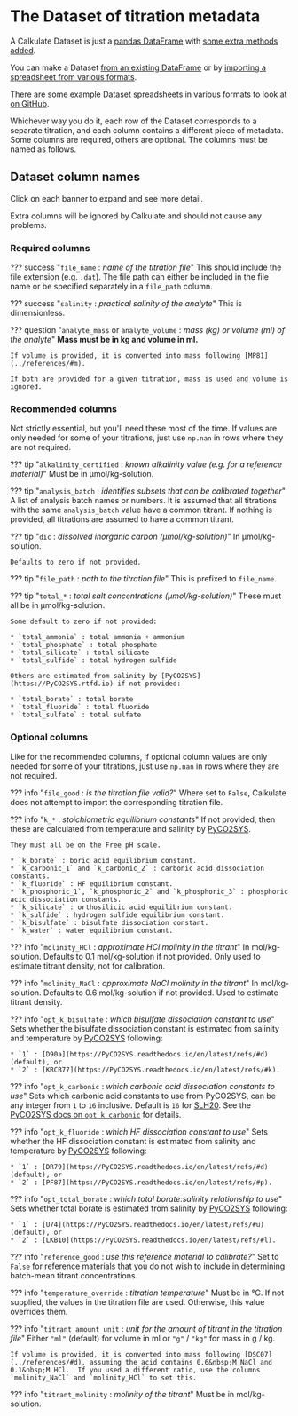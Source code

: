 # The Dataset of titration metadata

A Calkulate Dataset is just a [pandas DataFrame](https://pandas.pydata.org/pandas-docs/stable/reference/api/pandas.DataFrame.html) with [some extra methods added](../methods).

You can make a Dataset [from an existing DataFrame](../io/#convert-from-a-dataframe) or by [importing a spreadsheet from various formats](../io/#import-from-excel-csv-or-dbs).

There are some example Dataset spreadsheets in various formats to look at [on GitHub](https://github.com/mvdh7/calkulate/tree/master/tests/data).

Whichever way you do it, each row of the Dataset corresponds to a separate titration, and each column contains a different piece of metadata.  Some columns are required, others are optional.  The columns must be named as follows.

## Dataset column names

Click on each banner to expand and see more detail.

Extra columns will be ignored by Calkulate and should not cause any problems.

### Required columns

??? success "`file_name` : *name of the titration file*"
    This should include the file extension (e.g. `.dat`).  The file path can either be included in the file name or be specified separately in a `file_path` column.

??? success "`salinity` : *practical salinity of the analyte*"
    This is dimensionless.

??? question "`analyte_mass` or `analyte_volume` : *mass (kg) or volume (ml) of the analyte*"
    **Mass must be in kg and volume in ml.**
    
    If volume is provided, it is converted into mass following [MP81](../references/#m).
    
    If both are provided for a given titration, mass is used and volume is ignored.

### Recommended columns

Not strictly essential, but you'll need these most of the time.  If values are only needed for some of your titrations, just use `np.nan` in rows where they are not required.

??? tip "`alkalinity_certified` : *known alkalinity value (e.g. for a reference material)*"
    Must be in μmol/kg-solution.

??? tip "`analysis_batch` : *identifies subsets that can be calibrated together*"
    A list of analysis batch names or numbers.  It is assumed that all titrations with the same `analysis_batch` value have a common titrant.  If nothing is provided, all titrations are assumed to have a common titrant.

??? tip "`dic` : *dissolved inorganic carbon (μmol/kg-solution)*"
    In μmol/kg-solution.

    Defaults to zero if not provided.

??? tip "`file_path` : *path to the titration file*"
    This is prefixed to `file_name`.

??? tip "`total_*` : *total salt concentrations (μmol/kg-solution)*"
    These must all be in μmol/kg-solution.

    Some default to zero if not provided:

    * `total_ammonia` : total ammonia + ammonium
    * `total_phosphate` : total phosphate
    * `total_silicate` : total silicate
    * `total_sulfide` : total hydrogen sulfide

    Others are estimated from salinity by [PyCO2SYS](https://PyCO2SYS.rtfd.io) if not provided:

    * `total_borate` : total borate
    * `total_fluoride` : total fluoride
    * `total_sulfate` : total sulfate

### Optional columns

Like for the recommended columns, if optional column values are only needed for some of your titrations, just use `np.nan` in rows where they are not required.

??? info "`file_good` : *is the titration file valid?*"
    Where set to `False`, Calkulate does not attempt to import the corresponding titration file.

??? info "`k_*` : *stoichiometric equilibrium constants*"
    If not provided, then these are calculated from temperature and salinity by [PyCO2SYS](https://pyco2sys.readthedocs.io/en/latest/co2sys_nd/#equilibrium-constants).

    They must all be on the Free pH scale.

    * `k_borate` : boric acid equilibrium constant.
    * `k_carbonic_1` and `k_carbonic_2` : carbonic acid dissociation constants.
    * `k_fluoride` : HF equilibrium constant.
    * `k_phosphoric_1`, `k_phosphoric_2` and `k_phosphoric_3` : phosphoric acic dissociation constants.
    * `k_silicate` : orthosilicic acid equilibrium constant.
    * `k_sulfide` : hydrogen sulfide equilibrium constant.
    * `k_bisulfate` : bisulfate dissociation constant.
    * `k_water` : water equilibrium constant.

??? info "`molinity_HCl` : *approximate HCl molinity in the titrant*"
    In mol/kg-solution.  Defaults to 0.1 mol/kg-solution if not provided.  Only used to estimate titrant density, not for calibration.

??? info "`molinity_NaCl` : *approximate NaCl molinity in the titrant*"
    In mol/kg-solution.  Defaults to 0.6 mol/kg-solution if not provided.  Used to estimate titrant density.

??? info "`opt_k_bisulfate` : *which bisulfate dissociation constant to use*"
    Sets whether the bisulfate dissociation constant is estimated from salinity and temperature by [PyCO2SYS](https://PyCO2SYS.rtfd.io) following:
    
    * `1` : [D90a](https://PyCO2SYS.readthedocs.io/en/latest/refs/#d) (default), or
    * `2` : [KRCB77](https://PyCO2SYS.readthedocs.io/en/latest/refs/#k).

??? info "`opt_k_carbonic` : *which carbonic acid dissociation constants to use*"
    Sets which carbonic acid constants to use from PyCO2SYS, can be any integer from `1` to `16` inclusive.  Default is `16` for [SLH20](https://pyco2sys.readthedocs.io/en/latest/refs/#s).  See the [PyCO2SYS docs on `opt_k_carbonic`](https://pyco2sys.readthedocs.io/en/latest/co2sys_nd/#settings) for details.

??? info "`opt_k_fluoride` : *which HF dissociation constant to use*"
    Sets whether the HF dissociation constant is estimated from salinity and temperature by [PyCO2SYS](https://PyCO2SYS.rtfd.io) following:
    
    * `1` : [DR79](https://PyCO2SYS.readthedocs.io/en/latest/refs/#d) (default), or
    * `2` : [PF87](https://PyCO2SYS.readthedocs.io/en/latest/refs/#p).

??? info "`opt_total_borate` : *which total borate:salinity relationship to use*"
    Sets whether total borate is estimated from salinity by [PyCO2SYS](https://PyCO2SYS.rtfd.io) following:
    
    * `1` : [U74](https://PyCO2SYS.readthedocs.io/en/latest/refs/#u) (default), or
    * `2` : [LKB10](https://PyCO2SYS.readthedocs.io/en/latest/refs/#l).

??? info "`reference_good` : *use this reference material to calibrate?*"
    Set to `False` for reference materials that you do not wish to include in determining batch-mean titrant concentrations.

??? info "`temperature_override` : *titration temperature*"
    Must be in °C.  If not supplied, the values in the titration file are used.  Otherwise, this value overrides them.

??? info "`titrant_amount_unit` : *unit for the amount of titrant in the titration file*"
    Either `"ml"` (default) for volume in ml or `"g"` / `"kg"` for mass in g / kg.
    
    If volume is provided, it is converted into mass following [DSC07](../references/#d), assuming the acid contains 0.6&nbsp;M NaCl and 0.1&nbsp;M HCl.  If you used a different ratio, use the columns `molinity_NaCl` and `molinity_HCl` to set this.

??? info "`titrant_molinity` : *molinity of the titrant*"
    Must be in mol/kg-solution.
